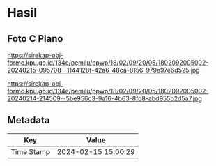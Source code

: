 # Hasil

## Foto C Plano

https://sirekap-obj-formc.kpu.go.id/134e/pemilu/ppwp/18/02/09/20/05/1802092005002-20240215-095708--1144128f-42a6-48ca-8156-979e97e6d525.jpg

https://sirekap-obj-formc.kpu.go.id/134e/pemilu/ppwp/18/02/09/20/05/1802092005002-20240214-214509--5be956c3-9a16-4b63-8fd8-abd955b2d5a7.jpg


## Metadata

| Key        | Value               |
| ---------- | ------------------- |
| Time Stamp | 2024-02-15 15:00:29 |



